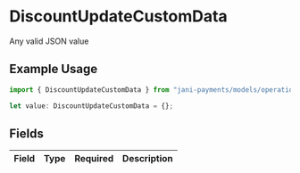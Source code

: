 # DiscountUpdateCustomData

Any valid JSON value

## Example Usage

```typescript
import { DiscountUpdateCustomData } from "jani-payments/models/operations";

let value: DiscountUpdateCustomData = {};
```

## Fields

| Field       | Type        | Required    | Description |
| ----------- | ----------- | ----------- | ----------- |
